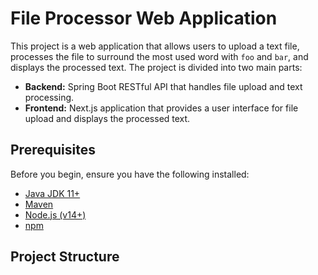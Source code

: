 # File Processor Web Application

This project is a web application that allows users to upload a text file, processes the file to surround the most used word with `foo` and `bar`, and displays the processed text. The project is divided into two main parts:

- **Backend:** Spring Boot RESTful API that handles file upload and text processing.
- **Frontend:** Next.js application that provides a user interface for file upload and displays the processed text.

## Prerequisites

Before you begin, ensure you have the following installed:

- [Java JDK 11+](https://www.oracle.com/java/technologies/javase-jdk11-downloads.html)
- [Maven](https://maven.apache.org/)
- [Node.js (v14+)](https://nodejs.org/)
- [npm](https://www.npmjs.com/)

## Project Structure

